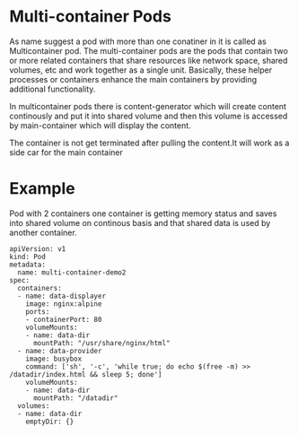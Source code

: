 # Multi-container Pods

As name suggest a pod with more than one conatiner in it is called as Multicontainer pod.
The multi-container pods are the pods that contain two or more related containers that share resources like network space, shared volumes, etc and work together as a single unit. Basically, these helper processes or containers enhance the main containers by providing additional functionality.

In multicontainer pods there is content-generator which will create content continously and put it into shared volume and then this volume is accessed by main-container which will display the content.

The container is not get terminated after pulling the content.It will work as a side car for the main container


# Example
Pod with 2 containers one container is getting memory status and saves into shared volume on continous basis and that shared data is used by another container.

```console
apiVersion: v1
kind: Pod
metadata:
  name: multi-container-demo2
spec:
  containers:
  - name: data-displayer
    image: nginx:alpine
    ports:
    - containerPort: 80
    volumeMounts:
    - name: data-dir
      mountPath: "/usr/share/nginx/html"
  - name: data-provider
    image: busybox
    command: ['sh', '-c', 'while true; do echo $(free -m) >> /datadir/index.html && sleep 5; done']
    volumeMounts:
    - name: data-dir
      mountPath: "/datadir"
  volumes:
  - name: data-dir
    emptyDir: {}
```
